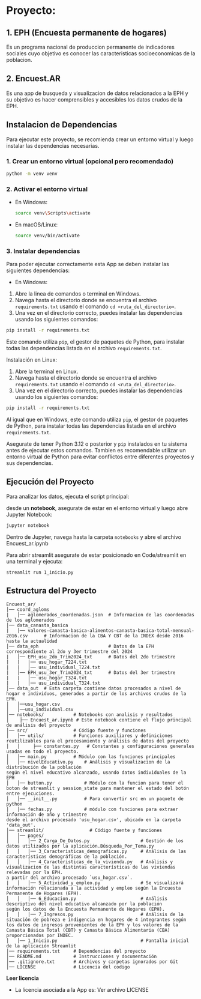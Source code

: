 # Proyecto:
## 1. EPH (Encuesta permanente de hogares)
Es un programa nacional de produccion permanente de indicadores sociales cuyo objetivo es conocer las caracteristicas socioeconomicas de la poblacion.
## 2. Encuest.AR
Es una app de busqueda y visualizacion de datos relacionados a la EPH y su objetivo es hacer comprensibles y accesibles los datos crudos de la EPH.

## Instalacion de Dependencias

Para ejecutar este proyecto, se recomienda crear un entorno virtual y luego instalar las dependencias necesarias.

### 1. Crear un entorno virtual (opcional pero recomendado)
```bash
python -m venv venv
```

### 2. Activar el entorno virtual
- En Windows:
  ```bash
  source venv\Scripts\activate
  ```
- En macOS/Linux:
  ```bash
  source venv/bin/activate
  ```

### 3. Instalar dependencias
Para poder ejecutar correctamente esta App se deben instalar las siguientes dependencias:

- En Windows:
1. Abre la linea de comandos o terminal en Windows.
2. Navega hasta el directorio donde se encuentra el archivo `requirements.txt` usando el comando `cd <ruta_del_directorio>`.
3. Una vez en el directorio correcto, puedes instalar las dependencias usando los siguientes comandos:

```bash
pip install -r requirements.txt
```

Este comando utiliza `pip`, el gestor de paquetes de Python, para instalar todas las dependencias listada en el archivo `requirements.txt`.

Instalación en Linux:
1. Abre la terminal en Linux.
2. Navega hasta el directorio donde se encuentra el archivo `requirements.txt` usando el comando `cd <ruta_del_directorio>`.
3. Una vez en el directorio correcto, puedes instalar las dependencias usando los siguientes comandos:

```bash
pip install -r requirements.txt
```

Al igual que en Windows, este comando utiliza `pip`, el gestor de paquetes de Python, para instalar todas las dependencias listada en el archivo `requirements.txt`.

Asegurate de tener Python 3.12 o posterior y `pip` instalados en tu sistema antes de ejecutar estos comandos. Tambien es recomendable utilizar un entorno virtual de Python para evitar conflictos entre diferentes proyectos y sus dependencias. 


## Ejecución del Proyecto
Para analizar los datos, ejecuta el script principal:

desde un **notebook**, asegurate de estar en el entorno virtual y luego abre Jupyter Notebook:
```bash
jupyter notebook
```
Dentro de Jupyter, navega hasta la carpeta `notebooks` y abre el archivo Encuest_ar.ipynb 

Para abrir streamlit asegurate de estar posicionado en Code/streamlit en una terminal y ejecuta:

 `streamlit run 1_inicio.py`


## Estructura del Proyecto
```
Encuest_ar/
│── coord_agloms
|   │── aglomerados_coordenadas.json  # Informacion de las coordenadas de los aglomerados
│── data_canasta_basica
|   │── valores-canasta-basica-alimentos-canasta-basica-total-mensual-2016.csv      # Informacion de la CBA Y CBT de la INDEX desde 2016 hasta la actualidad
│── data_eph                          # Datos de la EPH correspondiente al 2do y 3er trimestre del 2024
|   │── EPH_usu_2do_Trim2024_txt      # Datos del 2do trimestre
|   |   │── usu_hogar_T224.txt 
|   |   │── usu_individual_T224.txt
|   │── EPH_usu_3er_Trim2024_txt      # Datos del 3er trimestre
|   |   │── usu_hogar_T324.txt 
|   |   │── usu_individual_T324.txt
│── data_out  # Esta carpeta contiene datos procesados a nivel de hogar e individuos, generados a partir de los archivos crudos de la EPH.
│   │──usu_hogar.csv
│   │──usu_individual.csv
│── notebooks/           # Notebooks con analisis y resultados
│    ├── Encuest_ar.ipynb # Este notebook contiene el flujo principal de análisis del proyecto     
│── src/                 # Código fuente y funciones
│   │── utils/           # Funciones auxiliares y definiciones reutilizables para el procesamiento y análisis de datos del proyecto
│   │     ├── constantes.py   # Constantes y configuraciones generales usadas en todo el proyecto.
│   │── main.py          # Módulo con las funciones principales 
│   │── nivelEducativo.py    # Análisis y visualizacion de la distribución de la población 
según el nivel educativo alcanzado, usando datos individuales de la EPH  
│   │── button.py            # Módulo con la funcion para tener el boton de streamlit y session_state para mantener el estado del botón entre ejecuciones.  
│   │── __init__.py          # Para convertir src en un paquete de python
│   │── fechas.py            # módulo con funciones para extraer información de año y trimestre  
desde el archivo procesado 'usu_hogar.csv', ubicado en la carpeta 'data_out'.
│── streamlit/                 # Código fuente y funciones
│   │── pages/
│   │   │── 2_Carga_De_Datos.py                   # Gestión de los datos utilizados por la aplicación.Búsqueda_Por_Tema.py
│   │   │── 3_Caracteristicas_demograficas.py     # Análisis de las características demográficas de la población.
│   │   │── 4_Caracteristicas_de_la_vivienda.py   # Análisis y visualizacion de las distintas características de las viviendas relevadas por la EPH. 
a partir del archivo procesado `usu_hogar.csv`.
|   │   │── 5_Actividad_y_empleo.py               # Se visualizará información relacionada a la actividad y empleo según la Encuesta Permanente de Hogares (EPH).
│   │   │── 6_Educacion.py                        # Análisis descriptivo del nivel educativo alcanzado por la población
según los datos de la Encuesta Permanente de Hogares (EPH).
│   │   │── 7_Ingresos.py                         # Análisis de la situación de pobreza e indigencia en hogares de 4 integrantes según los datos de ingresos provenientes de la EPH y los valores de la Canasta Básica Total (CBT) y Canasta Básica Alimentaria (CBA) proporcionados por INDEC.
│   │── 1_Inicio.py                               # Pantalla inicial de la aplicación Streamlit
│── requirements.txt     # Dependencias del proyecto
│── README.md            # Instrucciones y documentación
│── .gitignore.txt       # Archivos y carpetas ignorados por Git
│── LICENSE              # Licencia del codigo
```
**Leer licencia**
* La licencia asociada a la App es: Ver archivo LICENSE

